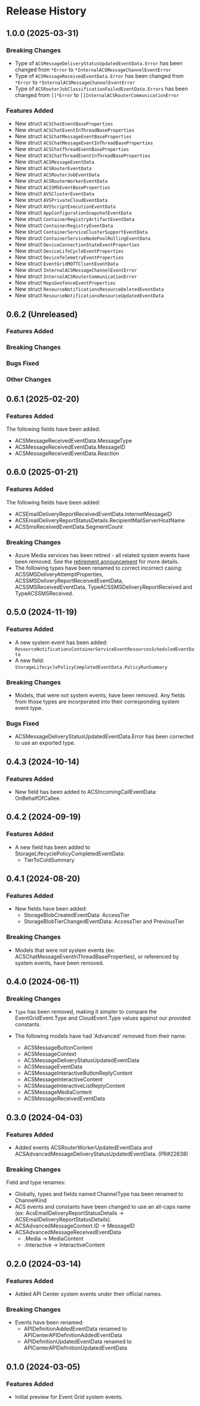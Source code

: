 # Release History

## 1.0.0 (2025-03-31)
### Breaking Changes

- Type of `ACSMessageDeliveryStatusUpdatedEventData.Error` has been changed from `*Error` to `*InternalACSMessageChannelEventError`
- Type of `ACSMessageReceivedEventData.Error` has been changed from `*Error` to `*InternalACSMessageChannelEventError`
- Type of `ACSRouterJobClassificationFailedEventData.Errors` has been changed from `[]*Error` to `[]InternalACSRouterCommunicationError`

### Features Added

- New struct `ACSChatEventBaseProperties`
- New struct `ACSChatEventInThreadBaseProperties`
- New struct `ACSChatMessageEventBaseProperties`
- New struct `ACSChatMessageEventInThreadBaseProperties`
- New struct `ACSChatThreadEventBaseProperties`
- New struct `ACSChatThreadEventInThreadBaseProperties`
- New struct `ACSMessageEventData`
- New struct `ACSRouterEventData`
- New struct `ACSRouterJobEventData`
- New struct `ACSRouterWorkerEventData`
- New struct `ACSSMSEventBaseProperties`
- New struct `AVSClusterEventData`
- New struct `AVSPrivateCloudEventData`
- New struct `AVSScriptExecutionEventData`
- New struct `AppConfigurationSnapshotEventData`
- New struct `ContainerRegistryArtifactEventData`
- New struct `ContainerRegistryEventData`
- New struct `ContainerServiceClusterSupportEventData`
- New struct `ContainerServiceNodePoolRollingEventData`
- New struct `DeviceConnectionStateEventProperties`
- New struct `DeviceLifeCycleEventProperties`
- New struct `DeviceTelemetryEventProperties`
- New struct `EventGridMQTTClientEventData`
- New struct `InternalACSMessageChannelEventError`
- New struct `InternalACSRouterCommunicationError`
- New struct `MapsGeofenceEventProperties`
- New struct `ResourceNotificationsResourceDeletedEventData`
- New struct `ResourceNotificationsResourceUpdatedEventData`


## 0.6.2 (Unreleased)

### Features Added

### Breaking Changes

### Bugs Fixed

### Other Changes

## 0.6.1 (2025-02-20)

### Features Added

The following fields have been added:
- ACSMessageReceivedEventData.MessageType
- ACSMessageReceivedEventData.MessageID
- ACSMessageReceivedEventData.Reaction

## 0.6.0 (2025-01-21)

### Features Added

The following fields have been added:
- ACSEmailDeliveryReportReceivedEventData.InternetMessageID
- ACSEmailDeliveryReportStatusDetails.RecipientMailServerHostName
- ACSSmsReceivedEventData.SegmentCount

### Breaking Changes

- Azure Media services has been retired - all related system events have been removed. See the [retirement announcement](https://azure.microsoft.com/updates?id=retirement-notice-azure-media-services-is-being-retired-on-30-june-2024) for more details.
- The following types have been renamed to correct incorrect casing: ACSSMSDeliveryAttemptProperties, ACSSMSDeliveryReportReceivedEventData, ACSSMSReceivedEventData, TypeACSSMSDeliveryReportReceived and TypeACSSMSReceived.

## 0.5.0 (2024-11-19)

### Features Added

- A new system event has been added: `ResourceNotificationsContainerServiceEventResourcesScheduledEventData`
- A new field: `StorageLifecyclePolicyCompletedEventData.PolicyRunSummary`

### Breaking Changes

- Models, that were not system events, have been removed. Any fields from those types are incorporated into their corresponding system event type.

### Bugs Fixed

- ACSMessageDeliveryStatusUpdatedEventData.Error has been corrected to use an exported type.

## 0.4.3 (2024-10-14)

### Features Added

- New field has been added to ACSIncomingCallEventData: OnBehalfOfCallee.

## 0.4.2 (2024-09-19)

### Features Added

- A new field has been added to StorageLifecyclePolicyCompletedEventData:
  - TierToColdSummary

## 0.4.1 (2024-08-20)

### Features Added

- New fields have been added:
  - StorageBlobCreatedEventData: AccessTier
  - StorageBlobTierChangedEventData: AccessTier and PreviousTier

### Breaking Changes

- Models that were not system events (ex: ACSChatMessageEventInThreadBaseProperties), or referenced by system events, have been removed.

## 0.4.0 (2024-06-11)

### Breaking Changes

- `Type` has been removed, making it simpler to compare the EventGridEvent.Type and CloudEvent.Type values against
  our provided constants.

- The following models have had 'Advanced' removed from their name:
  - ACSMessageButtonContent
  - ACSMessageContext
  - ACSMessageDeliveryStatusUpdatedEventData
  - ACSMessageEventData
  - ACSMessageInteractiveButtonReplyContent
  - ACSMessageInteractiveContent
  - ACSMessageInteractiveListReplyContent
  - ACSMessageMediaContent
  - ACSMessageReceivedEventData

## 0.3.0 (2024-04-03)

### Features Added

- Added events ACSRouterWorkerUpdatedEventData and ACSAdvancedMessageDeliveryStatusUpdatedEventData. (PR#22638)

### Breaking Changes

Field and type renames:

- Globally, types and fields named ChannelType has been renamed to ChannelKind
- ACS events and constants have been changed to use an all-caps name (ex: AcsEmailDeliveryReportStatusDetails -> ACSEmailDeliveryReportStatusDetails).
- ACSAdvancedMessageContext.ID -> MessageID
- ACSAdvancedMessageReceivedEventData
  - .Media -> MediaContent
  - .Interactive -> InteractiveContent

## 0.2.0 (2024-03-14)

### Features Added

- Added API Center system events under their official names.

### Breaking Changes

- Events have been renamed:
  - APIDefinitionAddedEventData renamed to APICenterAPIDefinitionAddedEventData
  - APIDefinitionUpdatedEventData renamed to APICenterAPIDefinitionUpdatedEventData

## 0.1.0 (2024-03-05)

### Features Added

- Initial preview for Event Grid system events.
